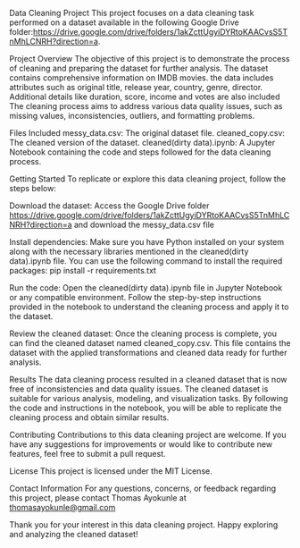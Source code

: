 Data Cleaning Project
This project focuses on a data cleaning task performed on a dataset available in the following Google Drive folder:https://drive.google.com/drive/folders/1akZcttUgyiDYRtoKAACvsS5TnMhLCNRH?direction=a.

Project Overview
The objective of this project is to demonstrate the process of cleaning and preparing the dataset for further analysis. 
The dataset contains comprehensive information on IMDB movies. the data includes attributes such as original title, release year, country, genre, director. Additional details like duration, score, income and votes are also included
The cleaning process aims to address various data quality issues, such as missing values, inconsistencies, outliers, and formatting problems.

Files Included
messy_data.csv: The original dataset file.
cleaned_copy.csv: The cleaned version of the dataset.
cleaned(dirty data).ipynb: A Jupyter Notebook containing the code and steps followed for the data cleaning process.

Getting Started
To replicate or explore this data cleaning project, follow the steps below:

Download the dataset: Access the Google Drive folder https://drive.google.com/drive/folders/1akZcttUgyiDYRtoKAACvsS5TnMhLCNRH?direction=a and download the messy_data.csv file

Install dependencies: Make sure you have Python installed on your system along with the necessary libraries mentioned in the cleaned(dirty data).ipynb file. You can use the following command to install the required packages: pip install -r requirements.txt

Run the code: Open the cleaned(dirty data).ipynb file in Jupyter Notebook or any compatible environment. Follow the step-by-step instructions provided in the notebook to understand the cleaning process and apply it to the dataset.

Review the cleaned dataset: Once the cleaning process is complete, you can find the cleaned dataset named cleaned_copy.csv. This file contains the dataset with the applied transformations and cleaned data ready for further analysis.

Results
The data cleaning process resulted in a cleaned dataset that is now free of inconsistencies and data quality issues. The cleaned dataset is suitable for various analysis, modeling, and visualization tasks. By following the code and instructions in the notebook, you will be able to replicate the cleaning process and obtain similar results.

Contributing
Contributions to this data cleaning project are welcome. If you have any suggestions for improvements or would like to contribute new features, feel free to submit a pull request.

License
This project is licensed under the MIT License.

Contact Information
For any questions, concerns, or feedback regarding this project, please contact Thomas Ayokunle at thomasayokunle@gmail.com

Thank you for your interest in this data cleaning project. Happy exploring and analyzing the cleaned dataset!
